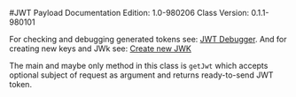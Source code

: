 #JWT Payload
Documentation Edition: 1.0-980206
Class Version: 0.1.1-980101

For checking and debugging generated tokens see:
[JWT Debugger](https://jwt.io/#debugger).
And for creating new keys and JWk see:
[Create new JWK](https://russelldavies.github.io/jwk-creator/)

The main and maybe only method in this class is `getJwt` which accepts optional subject of request 
as argument and returns ready-to-send JWT token. 